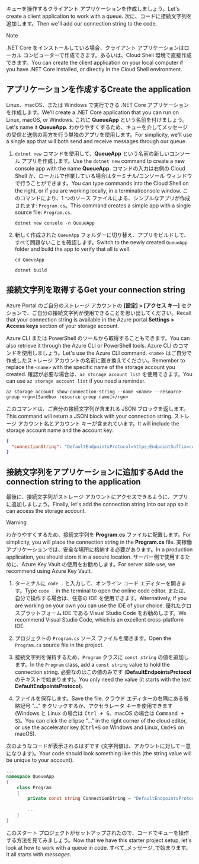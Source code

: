 <span data-ttu-id="5a8b0-101">キューを操作するクライアント アプリケーションを作成しましょう。</span><span class="sxs-lookup"><span data-stu-id="5a8b0-101">Let's create a client application to work with a queue.</span></span> <span data-ttu-id="5a8b0-102">次に、コードに接続文字列を追加します。</span><span class="sxs-lookup"><span data-stu-id="5a8b0-102">Then we'll add our connection string to the code.</span></span>

> [!NOTE]
> <span data-ttu-id="5a8b0-103">.NET Core をインストールしている場合、クライアント アプリケーションはローカル コンピューターで作成できます。あるいは、Cloud Shell 環境で直接作成できます。</span><span class="sxs-lookup"><span data-stu-id="5a8b0-103">You can create the client application on your local computer if you have .NET Core installed, or directly in the Cloud Shell environment.</span></span>

## <a name="create-the-application"></a><span data-ttu-id="5a8b0-104">アプリケーションを作成する</span><span class="sxs-lookup"><span data-stu-id="5a8b0-104">Create the application</span></span>

<span data-ttu-id="5a8b0-105">Linux、macOS、または Windows で実行できる .NET Core アプリケーションを作成します。</span><span class="sxs-lookup"><span data-stu-id="5a8b0-105">We'll create a .NET Core application that you can run on Linux, macOS, or Windows.</span></span> <span data-ttu-id="5a8b0-106">これに **QueueApp** という名前を付けましょう。</span><span class="sxs-lookup"><span data-stu-id="5a8b0-106">Let's name it **QueueApp**.</span></span> <span data-ttu-id="5a8b0-107">わかりやすくするため、キューを介してメッセージの受信と送信の両方を行う単独のアプリを使用します。</span><span class="sxs-lookup"><span data-stu-id="5a8b0-107">For simplicity, we'll use a single app that will both send and receive messages through our queue.</span></span>

1. <span data-ttu-id="5a8b0-108">`dotnet new` コマンドを使用して、**QueueApp** という名前の新しいコンソール アプリを作成します。</span><span class="sxs-lookup"><span data-stu-id="5a8b0-108">Use the `dotnet new` command to create a new console app with the name **QueueApp**.</span></span> <span data-ttu-id="5a8b0-109">コマンドの入力は右側の Cloud Shell か、ローカルで作業している場合はターミナル/コンソール ウィンドウで行うことができます。</span><span class="sxs-lookup"><span data-stu-id="5a8b0-109">You can type commands into the Cloud Shell on the right, or if you are working locally, in a terminal/console window.</span></span> <span data-ttu-id="5a8b0-110">このコマンドにより、1 つのソース ファイルによる、シンプルなアプリが作成されます: `Program.cs`。</span><span class="sxs-lookup"><span data-stu-id="5a8b0-110">This command creates a simple app with a single source file: `Program.cs`.</span></span>

    ```azurecli
    dotnet new console -n QueueApp
    ```

1. <span data-ttu-id="5a8b0-111">新しく作成された `QueueApp` フォルダーに切り替え、アプリをビルドして、すべて問題ないことを確認します。</span><span class="sxs-lookup"><span data-stu-id="5a8b0-111">Switch to the newly created `QueueApp` folder and build the app to verify that all is well.</span></span>

    ```azurecli
    cd QueueApp
    ```

    ```azurecli
    dotnet build
    ```

## <a name="get-your-connection-string"></a><span data-ttu-id="5a8b0-112">接続文字列を取得する</span><span class="sxs-lookup"><span data-stu-id="5a8b0-112">Get your connection string</span></span>

<span data-ttu-id="5a8b0-113">Azure Portal のご自分のストレージ アカウントの **[設定] > [アクセス キー]** セクションで、ご自分の接続文字列が使用できることを思い出してください。</span><span class="sxs-lookup"><span data-stu-id="5a8b0-113">Recall that your connection string is available in the Azure portal **Settings > Access keys** section of your storage account.</span></span>

<span data-ttu-id="5a8b0-114">Azure CLI または PowerShell のツールから取得することもできます。</span><span class="sxs-lookup"><span data-stu-id="5a8b0-114">You can also retrieve it through the Azure CLI or PowerShell tools.</span></span> <span data-ttu-id="5a8b0-115">Azure CLI のコマンドを使用しましょう。</span><span class="sxs-lookup"><span data-stu-id="5a8b0-115">Let's use the Azure CLI command.</span></span> <span data-ttu-id="5a8b0-116">`<name>` はご自分で作成したストレージ アカウントの名前に置き換えてください。</span><span class="sxs-lookup"><span data-stu-id="5a8b0-116">Remember to replace the `<name>` with the specific name of the storage account you created.</span></span> <span data-ttu-id="5a8b0-117">確認が必要な場合は、`az storage account list` を使用できます。</span><span class="sxs-lookup"><span data-stu-id="5a8b0-117">You can use `az storage account list` if you need a reminder.</span></span>

```azurecli
az storage account show-connection-string --name <name> --resource-group <rgn>[Sandbox resource group name]</rgn>
```

<span data-ttu-id="5a8b0-118">このコマンドは、ご自分の接続文字列が含まれる JSON ブロックを返します。</span><span class="sxs-lookup"><span data-stu-id="5a8b0-118">This command will return a JSON block with your connection string.</span></span> <span data-ttu-id="5a8b0-119">ストレージ アカウント名とアカウント キーが含まれています。</span><span class="sxs-lookup"><span data-stu-id="5a8b0-119">It will include the storage account name and the account key:</span></span>

```json
{
  "connectionString": "DefaultEndpointsProtocol=https;EndpointSuffix=core.windows.net;AccountName=<name>;AccountKey=vyw6aKz2PtSAgQ4ljJQgJFgxbCETdXt39ZyYQ5fLqoBJj/gT+43TbrhoVco7Rqj/AAJVlvFORRfnYqGHiX9QcQ=="
}
```

## <a name="add-the-connection-string-to-the-application"></a><span data-ttu-id="5a8b0-120">接続文字列をアプリケーションに追加する</span><span class="sxs-lookup"><span data-stu-id="5a8b0-120">Add the connection string to the application</span></span>

<span data-ttu-id="5a8b0-121">最後に、接続文字列がストレージ アカウントにアクセスできるように、アプリに追加しましょう。</span><span class="sxs-lookup"><span data-stu-id="5a8b0-121">Finally, let's add the connection string into our app so it can access the storage account.</span></span>

> [!WARNING]
> <span data-ttu-id="5a8b0-122">わかりやすくするため、接続文字列を **Program.cs** ファイルに配置します。</span><span class="sxs-lookup"><span data-stu-id="5a8b0-122">For simplicity, you will place the connection string in the **Program.cs** file.</span></span> <span data-ttu-id="5a8b0-123">実稼働アプリケーションでは、安全な場所に格納する必要があります。</span><span class="sxs-lookup"><span data-stu-id="5a8b0-123">In a production application, you should store it in a secure location.</span></span> <span data-ttu-id="5a8b0-124">サーバー側で使用するために、Azure Key Vault の使用をお勧めします。</span><span class="sxs-lookup"><span data-stu-id="5a8b0-124">For server side use, we recommend using Azure Key Vault.</span></span>

1. <span data-ttu-id="5a8b0-125">ターミナルに `code .` と入力して、オンライン コード エディターを開きます。</span><span class="sxs-lookup"><span data-stu-id="5a8b0-125">Type `code .` in the terminal to open the online code editor.</span></span> <span data-ttu-id="5a8b0-126">または、自分で操作する場合は、任意の IDE を使用できます。</span><span class="sxs-lookup"><span data-stu-id="5a8b0-126">Alternatively, if you are working on your own you can use the IDE of your choice.</span></span> <span data-ttu-id="5a8b0-127">優れたクロスプラットフォーム IDE である Visual Studio Code をお勧めします。</span><span class="sxs-lookup"><span data-stu-id="5a8b0-127">We recommend Visual Studio Code, which is an excellent cross-platform IDE.</span></span>

1. <span data-ttu-id="5a8b0-128">プロジェクトの `Program.cs` ソース ファイルを開きます。</span><span class="sxs-lookup"><span data-stu-id="5a8b0-128">Open the `Program.cs` source file in the project.</span></span>

1. <span data-ttu-id="5a8b0-129">接続文字列を保持するため、`Program` クラスに `const string` の値を追加します。</span><span class="sxs-lookup"><span data-stu-id="5a8b0-129">In the `Program` class, add a `const string` value to hold the connection string.</span></span> <span data-ttu-id="5a8b0-130">必要なのはこの値のみです (**DefaultEndpointsProtocol** のテキストで始まります)。</span><span class="sxs-lookup"><span data-stu-id="5a8b0-130">You only need the value (it starts with the text **DefaultEndpointsProtocol**).</span></span>

1. <span data-ttu-id="5a8b0-131">ファイルを保存します。</span><span class="sxs-lookup"><span data-stu-id="5a8b0-131">Save the file.</span></span> <span data-ttu-id="5a8b0-132">クラウド エディターの右隅にある省略記号 "..." をクリックするか、アクセラレータ キーを使用できます (Windows と Linux の場合は <kbd>Ctrl + S</kbd>、macOS の場合は <kbd>Command + S</kbd>)。</span><span class="sxs-lookup"><span data-stu-id="5a8b0-132">You can click the ellipse "..." in the right corner of the cloud editor, or use the accelerator key (<kbd>Ctrl+S</kbd> on Windows and Linux, <kbd>Cmd+S</kbd> on macOS).</span></span>

<span data-ttu-id="5a8b0-133">次のようなコードが表示されるはずです (文字列値は、アカウントに対して一意になります)。</span><span class="sxs-lookup"><span data-stu-id="5a8b0-133">Your code should look something like this (the string value will be unique to your account).</span></span>

```csharp
...
namespace QueueApp
{
    class Program
    {
        private const string ConnectionString = "DefaultEndpointsProtocol=https; ...";
        
        ...
    }
}
```

<span data-ttu-id="5a8b0-134">このスタート プロジェクトがセットアップされたので、コードでキューを操作する方法を見てみましょう。</span><span class="sxs-lookup"><span data-stu-id="5a8b0-134">Now that we have this starter project setup, let's look at how to work with a queue in code.</span></span> <span data-ttu-id="5a8b0-135">すべて_メッセージ_で始まります。</span><span class="sxs-lookup"><span data-stu-id="5a8b0-135">It all starts with _messages_.</span></span>